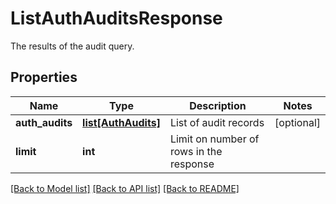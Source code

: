 # ListAuthAuditsResponse

The results of the audit query.
## Properties
Name | Type | Description | Notes
------------ | ------------- | ------------- | -------------
**auth_audits** | [**list[AuthAudits]**](AuthAudits.md) | List of audit records | [optional] 
**limit** | **int** | Limit on number of rows in the response | 

[[Back to Model list]](../README.md#documentation-for-models) [[Back to API list]](../README.md#documentation-for-api-endpoints) [[Back to README]](../README.md)


